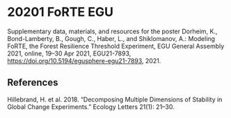 # 20201 FoRTE EGU

Supplementary data, materials, and resources for the poster Dorheim, K., Bond-Lamberty, B., Gough, C., Haber, L., and Shiklomanov, A.: Modeling FoRTE, the Forest Resilience Threshold Experiment, EGU General Assembly 2021, online, 19–30 Apr 2021, EGU21-7893, https://doi.org/10.5194/egusphere-egu21-7893, 2021.


## References 

Hillebrand, H. et al. 2018. “Decomposing Multiple Dimensions of Stability in Global Change Experiments.” Ecology Letters 21(1): 21–30.

